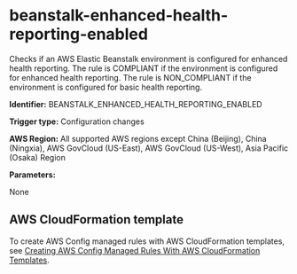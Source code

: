 # beanstalk\-enhanced\-health\-reporting\-enabled<a name="beanstalk-enhanced-health-reporting-enabled"></a>

Checks if an AWS Elastic Beanstalk environment is configured for enhanced health reporting\. The rule is COMPLIANT if the environment is configured for enhanced health reporting\. The rule is NON\_COMPLIANT if the environment is configured for basic health reporting\.

**Identifier:** BEANSTALK\_ENHANCED\_HEALTH\_REPORTING\_ENABLED

**Trigger type:** Configuration changes

**AWS Region:** All supported AWS regions except China \(Beijing\), China \(Ningxia\), AWS GovCloud \(US\-East\), AWS GovCloud \(US\-West\), Asia Pacific \(Osaka\) Region

**Parameters:**

None  

## AWS CloudFormation template<a name="w29aac11c33c17b7c45c15"></a>

To create AWS Config managed rules with AWS CloudFormation templates, see [Creating AWS Config Managed Rules With AWS CloudFormation Templates](aws-config-managed-rules-cloudformation-templates.md)\.
